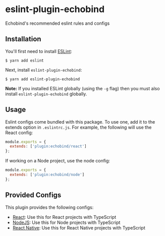# eslint-plugin-echobind

Echobind's recommended eslint rules and configs

## Installation

You'll first need to install [ESLint](http://eslint.org):

```
$ yarn add eslint
```

Next, install `eslint-plugin-echobind`:

```
$ yarn add eslint-plugin-echobind
```

**Note:** If you installed ESLint globally (using the `-g` flag) then you must also install `eslint-plugin-echobind` globally.

## Usage

Eslint configs come bundled with this package. To use one, add it to the extends option in `.eslintrc.js`. For example, the following will use the React config:

```js
module.exports = {
  extends: ['plugin:echobind/react']
};
```

If working on a Node project, use the node config:
```js
module.exports = {
  extends: ['plugin:echobind/node']
};
```

## Provided Configs

This plugin provides the following configs:

* [React](./lib/configs/react.js): Use this for React projects with TypeScript
* [NodeJS](./lib/configs/node.js): Use this for Node projects with TypeScript
* [React Native](./lib/configs/react-native.js): Use this for React Native projects with TypeScript


